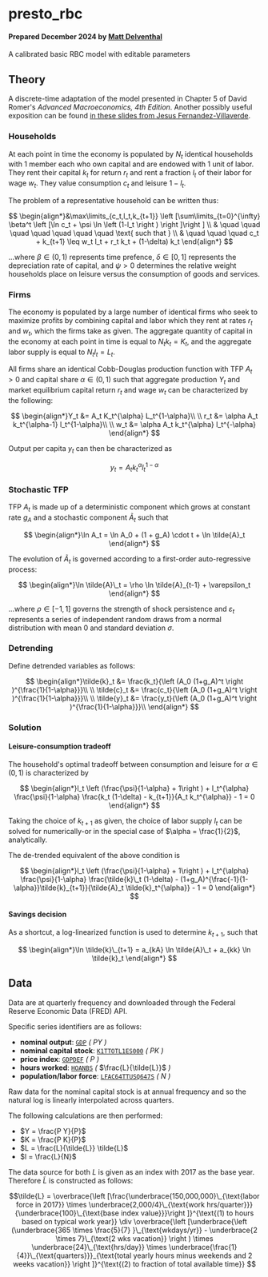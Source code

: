 # presto_rbc
#### Prepared December 2024 by [Matt Delventhal](mailto:delventhal.m@gmail.com)

A calibrated basic RBC model with editable parameters

## Theory

A discrete-time adaptation of the model presented in Chapter 5 of David Romer's *Advanced Macroeconomics, 4th Edition*. Another possibly useful exposition can be found [in these slides from Jesus Fernandez-Villaverde](https://www.sas.upenn.edu/~jesusfv/lecture12_rbc.pdf).

### Households
At each point in time the economy is populated by $N_t$ identical households with 1 member each who own capital and are endowed with 1 unit of labor. They rent their capital $k_t$ for return $r_t$ and rent a fraction $l_t$ of their labor for wage $w_t$. They value consumption $c_t$ and leisure $1-l_t$.

The problem of a representative household can be written thus:

$$
\begin{align*}&\max\limits_{c_t,l_t,k_{t+1}} \left [\sum\limits_{t=0}^{\infty} \beta^t \left [\ln c_t + \psi \ln \left (1-l_t \right ) \right ]\right ] \\
& \quad \quad \quad \quad \quad \quad \quad \text{ such that } \\
& \quad \quad \quad c_t + k_{t+1} \leq w_t l_t + r_t k_t + (1-\delta) k_t
\end{align*}
$$

...where $\beta \in (0,1)$ represents time prefence, $\delta \in [0,1]$ represents the depreciation rate of capital, and $\psi>0$ determines the relative weight households place on leisure versus the consumption of goods and services.

### Firms

The economy is populated by a large number of identical firms who seek to maximize profits by combining capital and labor which they rent at rates $r_t$ and $w_t$, which the firms take as given. The aggregate quantity of capital in the economy at each point in time is equal to $N_t k_t = K_t$, and the aggregate labor supply is equal to $N_t l_t = L_t$.

All firms share an identical Cobb-Douglas production function with TFP $A_t > 0$ and capital share $\alpha \in (0,1)$ such that aggregate production $Y_t$ and market equilibrium capital return $r_t$ and wage $w_t$ can be characterized by the following:

$$
\begin{align*}Y_t &= A_t K_t^{\alpha} L_t^{1-\alpha}\\
\\
r_t &= \alpha A_t k_t^{\alpha-1} l_t^{1-\alpha}\\
\\
w_t &= \alpha A_t k_t^{\alpha} l_t^{-\alpha}
\end{align*}
$$

Output per capita $y_t$ can then be characterized as

$$y_t = A_t k_t^{\alpha} l_t^{1-\alpha}$$

### Stochastic TFP

TFP $A_t$ is made up of a deterministic component which grows at constant rate $g_A$ and a stochastic component $\tilde{A}_t$ such that

$$
\begin{align*}\ln A_t = \ln A_0 + (1 + g_A) \cdot t + \ln \tilde{A}_t
\end{align*}
$$

The evolution of $\tilde{A}_t$ is governed according to a first-order auto-regressive process:

$$
\begin{align*}\ln \tilde{A}\_t = \rho \ln \tilde{A}_{t-1} + \varepsilon_t
\end{align*}
$$

...where $\rho \in [-1,1]$ governs the strength of shock persistence and $\varepsilon_t$ represents a series of independent random draws from a normal distribution with mean 0 and standard deviation $\sigma$.

### Detrending
Define detrended variables as follows:

$$
\begin{align*}\tilde{k}_t &= \frac{k_t}{\left (A_0 (1+g_A)^t \right )^{\frac{1}{1-\alpha}}}\\
\\
\tilde{c}_t &= \frac{c_t}{\left (A_0 (1+g_A)^t \right )^{\frac{1}{1-\alpha}}}\\
\\
\tilde{y}_t &= \frac{y_t}{\left (A_0 (1+g_A)^t \right )^{\frac{1}{1-\alpha}}}\\
\end{align*}
$$

### Solution

#### Leisure-consumption tradeoff

The household's optimal tradeoff between consumption and leisure for $\alpha \in (0,1)$ is characterized by

$$
\begin{align*}l_t \left (\frac{\psi}{1-\alpha} + 1\right ) + l_t^{\alpha} \frac{\psi}{1-\alpha} \frac{k_t (1-\delta) - k_{t+1}}{A_t k_t^{\alpha}} - 1 = 0
\end{align*}
$$

Taking the choice of $k_{t+1}$ as given, the choice of labor supply $l_t$ can be solved for numerically-or in the special case of $\alpha = \frac{1}{2}$, analytically.

The de-trended equivalent of the above condition is

$$
\begin{align*}l_t \left (\frac{\psi}{1-\alpha} + 1\right ) + l_t^{\alpha} \frac{\psi}{1-\alpha} \frac{\tilde{k}\_t (1-\delta) - (1+g_A)^{\frac{-1}{1-\alpha}}\tilde{k}_{t+1}}{\tilde{A}_t \tilde{k}_t^{\alpha}} - 1 = 0
\end{align*}
$$

#### Savings decision

As a shortcut, a log-linearized function is used to determine $k_{t+1}$, such that

$$
\begin{align*}\ln \tilde{k}\_{t+1} = a_{kA} \ln \tilde{A}\_t + a_{kk} \ln \tilde{k}_t
\end{align*}
$$

## Data

Data are at quarterly frequency and downloaded through the Federal Reserve Economic Data (FRED) API.

Specific series identifiers are as follows:
- **nominal output**: [`GDP`](https://fred.stlouisfed.org/series/GDP) *(* $`P Y`$ *)*
- **nominal capital stock**: [`K1TTOTL1ES000`](https://fred.stlouisfed.org/series/K1TTOTL1ES000) *(* $`P K`$ *)*
- **price index**: [`GDPDEF`](https://fred.stlouisfed.org/series/GDPDEF) *(* $`P`$ *)*
- **hours worked**: [`HOANBS`](https://fred.stlouisfed.org/series/HOANBS) *(* $`\frac{L}{\tilde{L}}`$ *)*
- **population/labor force**: [`LFAC64TTUSQ647S`](https://fred.stlouisfed.org/series/LFAC64TTUSQ647S) *(* $`N`$ *)*

Raw data for the nominal capital stock is at annual frequency and so the natural log is linearly interpolated across quarters.

The following calculations are then performed:
- $Y = \frac{P Y}{P}$
- $K = \frac{P K}{P}$
- $L = \frac{L}{\tilde{L}} \tilde{L}$
- $l = \frac{L}{N}$

The data source for both $L$ is given as an index with 2017 as the base year. Therefore $\tilde{L}$ is constructed as follows:

$$\tilde{L} = \overbrace{\left [\frac{\underbrace{150,000,000}\_{\text{labor force in 2017}} \times \underbrace{2,000/4}\_{\text{work hrs/quarter}}}{\underbrace{100}\_{\text{base index value}}}\right ]}^{\text{(1) to hours based on typical work year}} \div \overbrace{\left [\underbrace{\left (\underbrace{365 \times \frac{5}{7} }\_{\text{wkdays/yr}} - \underbrace{2 \times 7}\_{\text{2 wks vacation}} \right ) \times \underbrace{24}\_{\text{hrs/day}} \times \underbrace{\frac{1}{4}}\_{\text{quarters}}}_{\text{total yearly hours minus weekends and 2 weeks vacation}} \right ]}^{\text{(2) to fraction of total available time}}
$$
